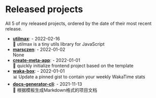 # Released projects

All <!-- release_count starts -->5<!-- release_count ends --> of my released projects, ordered by the date of their most recent release.

<!-- recent_releases starts -->
* **[utilmax](https://github.com/marsczen/utilmax)**: [](https://github.com/marsczen/utilmax/releases/tag/v1.1.0) - 2022-02-16
<br>🐝 utilmax is a tiny utils library for JavaScript 
* **[marsczen](https://github.com/marsczen/marsczen)**: [](https://github.com/marsczen/marsczen/releases/tag/v0.0.1) - 2022-01-02
<br>None
* **[create-meta-app](https://github.com/marsczen/create-meta-app)**: [](https://github.com/marsczen/create-meta-app/releases/tag/v0.0.4) - 2022-01-01
<br>🍭 quickly initialize frontend project based on the template
* **[waka-box](https://github.com/marsczen/waka-box)**: [](https://github.com/marsczen/waka-box/releases/tag/v3.0.1) - 2022-01-01
<br>📊 Update a pinned gist to contain your weekly WakaTime stats
* **[docs-generator-cli](https://github.com/marsczen/docs-generator-cli)**: [](https://github.com/marsczen/docs-generator-cli/releases/tag/v0.1.0) - 2021-11-13
<br>🦊  根据模板生成Markdown格式的项目文档
<!-- recent_releases ends -->
